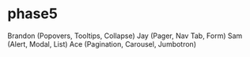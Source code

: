 # phase5
Brandon (Popovers, Tooltips, Collapse) 
Jay (Pager, Nav Tab, Form)
Sam (Alert, Modal, List)
Ace (Pagination, Carousel, Jumbotron)
